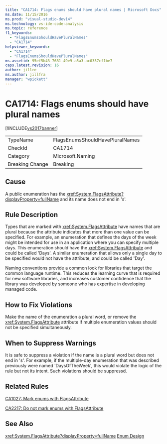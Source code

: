 ```yaml
---
title: "CA1714: Flags enums should have plural names | Microsoft Docs"
ms.date: 11/15/2016
ms.prod: "visual-studio-dev14"
ms.technology: vs-ide-code-analysis
ms.topic: reference
f1_keywords:
  - "FlagsEnumsShouldHavePluralNames"
  - "CA1714"
helpviewer_keywords:
  - "CA1714"
  - "FlagsEnumsShouldHavePluralNames"
ms.assetid: 95ef5b43-7681-49e9-a5a3-ac0357cf1be7
caps.latest.revision: 16
author: jillre
ms.author: jillfra
manager: "wpickett"
---
```

# CA1714: Flags enums should have plural names
[!INCLUDE[vs2017banner](../includes/vs2017banner.md)]

|||
|-|-|
|TypeName|FlagsEnumsShouldHavePluralNames|
|CheckId|CA1714|
|Category|Microsoft.Naming|
|Breaking Change|Breaking|

## Cause
 A public enumeration has the <xref:System.FlagsAttribute?displayProperty=fullName> and its name does not end in 's'.

## Rule Description
 Types that are marked with <xref:System.FlagsAttribute> have names that are plural because the attribute indicates that more than one value can be specified. For example, an enumeration that defines the days of the week might be intended for use in an application where you can specify multiple days. This enumeration should have the <xref:System.FlagsAttribute> and could be called 'Days'. A similar enumeration that allows only a single day to be specified would not have the attribute, and could be called 'Day'.

 Naming conventions provide a common look for libraries that target the common language runtime. This reduces the learning curve that is required for new software libraries, and increases customer confidence that the library was developed by someone who has expertise in developing managed code.

## How to Fix Violations
 Make the name of the enumeration a plural word, or remove the <xref:System.FlagsAttribute> attribute if multiple enumeration values should not be specified simultaneously.

## When to Suppress Warnings
 It is safe to suppress a violation if the name is a plural word but does not end in 's'. For example, if the multiple-day enumeration that was described previously were named 'DaysOfTheWeek', this would violate the logic of the rule but not its intent. Such violations should be suppressd.

## Related Rules
 [CA1027: Mark enums with FlagsAttribute](../code-quality/ca1027-mark-enums-with-flagsattribute.md)

 [CA2217: Do not mark enums with FlagsAttribute](../code-quality/ca2217-do-not-mark-enums-with-flagsattribute.md)

## See Also
 <xref:System.FlagsAttribute?displayProperty=fullName>
 [Enum Design](https://msdn.microsoft.com/library/dd53c952-9d9a-4736-86ff-9540e815d545)
